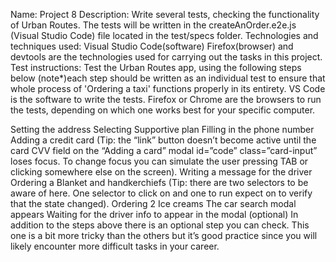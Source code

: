 Name: Project 8
Description: Write several tests, checking the functionality of Urban Routes. The tests will be written in the createAnOrder.e2e.js  (Visual Studio Code) file located in the test/specs folder.
Technologies and techniques used: Visual Studio Code(software) Firefox(browser) and devtools are the technologies used for carrying out the tasks in this project.
Test instructions: Test the Urban Routes app, using the following steps below (note*)each step should be written as an individual test to ensure that whole process of 'Ordering a taxi' functions properly in its entirety. VS Code is the software to write the tests. Firefox or Chrome are the browsers to run the tests, depending on which one works best for your specific computer.

Setting the address
Selecting Supportive plan
Filling in the phone number
Adding a credit card (Tip: the “link” button doesn’t become active until the card CVV field on the “Adding a card” modal id=”code” class=”card-input” loses focus. To change focus you can simulate the user pressing TAB or clicking somewhere else on the screen).
Writing a message for the driver
Ordering a Blanket and handkerchiefs (Tip: there are two selectors to be aware of here. One selector to click on and one to run expect on to verify that the state changed).
Ordering 2 Ice creams
The car search modal appears
Waiting for the driver info to appear in the modal (optional) In addition to the steps above there is an optional step you can check. This one is a bit more tricky than the others but it’s good practice since you will likely encounter more difficult tasks in your career.